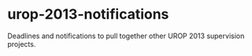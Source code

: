urop-2013-notifications
=======================

Deadlines and notifications to pull together other UROP 2013 supervision projects.
